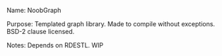Name: NoobGraph

Purpose: Templated graph library. Made to compile without exceptions. BSD-2 clause licensed.

Notes: Depends on RDESTL. WIP

